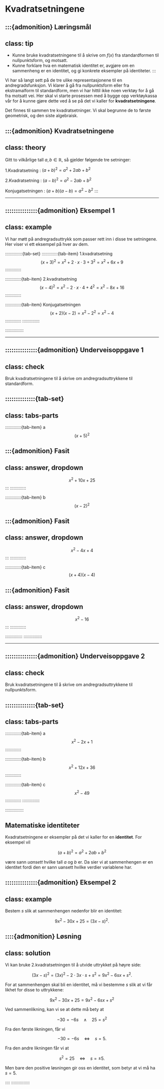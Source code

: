# Kvadratsetningene

:::{admonition} Læringsmål
---
class: tip
---
* Kunne bruke kvadratsetningene til å skrive om $f(x)$ fra standardformen til nullpunktsform, og motsatt.
* Kunne forklare hva en matematisk identitet er, avgjøre om en sammenheng er en identitet, og gi konkrete eksempler på identiteter. 
:::

Vi har så langt sett på de tre ulike representasjonene til en andregradsfunksjon. Vi klarer å gå fra nullpunktsform eller fra ekstramalform til standardform, men vi har hittil ikke noen verktøy for å gå fra motsatt vei. Her skal vi starte prosessen med å bygge opp verktøykassa vår for å kunne gjøre dette ved å se på det vi kaller for **kvadratsetningene**. 

Det finnes til sammen tre kvadratsetninger. Vi skal begrunne de to første geometrisk, og den siste algebraisk.

:::{admonition} Kvadratsetningene
---
class: theory
---
Gitt to vilkårlige tall $a, b \in \mathbb{R}$, så gjelder følgende tre setninger:

1.Kvadratsetning
: $(a + b)^2 = a^2 + 2ab + b^2$

2.Kvadratsetning
: $(a - b)^2 = a^2 - 2ab + b^2$

Konjugatsetningen
: $(a + b)(a - b) = a^2 - b^2$
:::

---

:::::::::::::::{admonition} Eksempel 1
---
class: example
---
Vi har møtt på andregradsuttrykk som passer rett inn i disse tre setningene. Her viser vi ett eksempel på hver av dem. 

::::::::::::::{tab-set}
:::::::::::::{tab-item} 1.kvadratsetning
$$
(x + 3)^2 = x^2 + 2\cdot x\cdot 3 + 3^2 = x^2 + 6x + 9
$$
:::::::::::::

:::::::::::::{tab-item} 2.kvadratsetning
$$
(x - 4)^2 = x^2 - 2\cdot x\cdot 4 + 4^2 = x^2 - 8x + 16
$$
:::::::::::::

:::::::::::::{tab-item} Konjugatsetningen
$$
(x + 2)(x - 2) = x^2 - 2^2 = x^2 - 4
$$
:::::::::::::
::::::::::::::


:::::::::::::::

---


:::::::::::::::{admonition} Underveisoppgave 1
---
class: check
---
Bruk kvadratsetningene til å skrive om andregradsuttrykkene til standardform.

::::::::::::::{tab-set}
---
class: tabs-parts
---
:::::::::::::{tab-item} a
$$
(x + 5)^2
$$

:::{admonition} Fasit
---
class: answer, dropdown
---
$$
x^2 + 10x + 25
$$
:::
:::::::::::::

:::::::::::::{tab-item} b
$$
(x - 2)^2 
$$

:::{admonition} Fasit
---
class: answer, dropdown
---
$$
x^2 - 4x + 4
$$
:::
:::::::::::::

:::::::::::::{tab-item} c
$$
(x + 4)(x - 4)
$$

:::{admonition} Fasit
---
class: answer, dropdown
---
$$
x^2 - 16
$$
:::
:::::::::::::

::::::::::::::
:::::::::::::::

---

:::::::::::::::{admonition} Underveisoppgave 2
---
class: check
---
Bruk kvadratsetningene til å skrive om andregradsuttrykkene til nullpunktsform.

::::::::::::::{tab-set}
---
class: tabs-parts
---

:::::::::::::{tab-item} a
$$
x^2 - 2x + 1
$$
:::::::::::::

:::::::::::::{tab-item} b
$$
x^2 + 12x + 36
$$
:::::::::::::

:::::::::::::{tab-item} c
$$
x^2 - 49
$$
:::::::::::::
::::::::::::::

:::::::::::::::


## Matematiske identiteter
Kvadratsetningene er eksempler på det vi kaller for en **identitet**. For eksempel vil 

$$
(a + b)^2 = a^2 + 2ab + b^2
$$

være sann *uansett* hvilke tall $a$ og $b$ er. Da sier vi at sammenhengen er en identitet fordi den er sann uansett hvilke verdier variablene har.

:::::::::::::::{admonition} Eksempel 2
---
class: example
---
Bestem $s$ slik at sammenhengen nedenfor blir en identitet:

$$
9x^2 - 30x + 25 = (3x - s)^2.
$$

::::{admonition} Løsning
---
class: solution
---
Vi kan bruke 2.kvadratsetningen til å utvide uttrykket på høyre side:

$$
(3x - s)^2 = (3x)^2 - 2\cdot 3x\cdot s + s^2 = 9x^2 - 6sx + s^2.
$$

For at sammenhengen skal bli en identitet, må vi bestemme $s$ slik at vi får likhet for disse to uttrykkene:

$$
9x^2 - 30x + 25 = 9x^2 - 6sx + s^2
$$

Ved sammenlikning, kan vi se at dette må bety at 

$$
-30 = -6s \quad \land \quad 25 = s^2
$$

Fra den første likningen, får vi 

$$
-30 = -6s \quad \iff \quad s = 5.
$$

Fra den andre likningen får vi at

$$
s^2 = 25 \quad \iff \quad s = \pm 5.
$$

Men bare den positive løsningen gir oss en identitet, som betyr at vi må ha $s = 5$.

::::
:::::::::::::::


<!-- 
## Geometrisk begrunnelse for 1. og 2.kvadratsetning

Du skal få prøve å begrunne de to første kvadratsetningene i underveisoppgavene under. Du starter med 1.kvadratsetning:

````{admonition} Underveisoppgave 1
:class: check

I figuren under vises et kvadrat med sidelengder $a + b$ som inneholder et kvadrat med sidelengder $a$, et kvadrat med sidelenger $b$ og to rektangler med sidelengder $a$ og $b$. 

Bruk figuren til å utlede 1.kvadratsetning ved hjelp av arealberegninger. 

```{figure} ./figurer/underveisoppgaver/underveisoppgave_1.svg
:name: kvadratsetningene-underveisoppgave-1
:width: 80%
```

```{admonition} Løsning 
:class: solution, dropdown

Hele kvadratet har sidelengder $a + b$ som betyr at arealet $A$ er

$$
A = (p + q)\cdot (p + q) = (p + q)^2.
$$

Vi kan også uttrykke arealet ved å summere opp arealet av de mindre figurene den består av. Da har vi

$$
A = \underbrace{p\cdot p}_{\text{Grønt kvadrat}} + \underbrace{q\cdot q}_{\text{Rødt kvadrat}} + \underbrace{2\cdot p\cdot q}_{\text{To lilla rektangler}} = p^2 + q^2 + 2pq.
$$

Men disse to arealene må være like hverandre som gir

$$
(p + q)^2 = p^2 + q^2 + 2pq = p^2 + 2pq + q^2,
$$

som er 1.kvadratsetning.
```
````

Du skal få gå løs rett på 2.kvadratsetning også!

````{admonition} Underveisoppgave 2
:class: check

I figuren under vises et ytre kvadrat med sidelengder $p$ som inneholder et kvadrat med sidelengder $p - q$, og to rektangler med sidelengder $q$ og $p - q$. 

Bruk figuren til å utlede 2.kvadratsetning ved hjelp av arealberegninger. 

```{figure} ./figurer/underveisoppgaver/underveisoppgave_2.svg
:name: kvadratsetningene-underveisoppgave-2
:width: 80%
```

```{admonition} Løsning
:class: solution, dropdown
Hele kvadratet har areal

$$
A = p\cdot p = p^2.
$$

Vi kan også uttrykket arealet ved å summere opp arealet av de mindre figurene den består av. Da får vi

$$
A = \underbrace{(p - q)\cdot (p - q)}_{\text{Stort kvadrat}} + \underbrace{q\cdot q}_{\text{Lite kvadrat}} + 2 \cdot \underbrace{q\cdot(p - q)}_{\text{To rektangler}} = (p - q)^2 + q^2 + 2q(p - q),
$$

som vi kan forenkle til

$$
A = (p - q)^2 + q^2 +2pq - 2q^2 = (p - q)^2 + 2pq - q^2.
$$

Setter vi de to uttrykkene lik hverandre, får vi

$$
p^2 = (p - q)^2 + 2pq - q^2,
$$

som vi kan skrive om til

$$
p^2 - 2pq + q^2 = (p - q)^2
$$

Men da har vi vist 2.kvadratsetning geometrisk.
```

````

## Algebraisk begrunnelse for konjugatsetningen
Du skal få prøve å utlede konjugatsetningen algebraisk i underveisoppgaven under.

````{admonition} Underveisoppgave 3
:class: check

Gitt tall $a, b, c, d \in \mathbb{R}$, så gjelder følgende algebraiske sammenheng:

$$
(a + b)(c + d) = ac + ad + bc + bd.
$$

Bruk sammenhengen til å vise konjugatsetningen.

```{admonition} Løsning
:class: solution, dropdown
Vi starter fra venstre side av konjugatsetningen:

$$
(p + q)(p - q) = p\cdot p + p\cdot (-q) + q\cdot p + q\cdot (-q) = p^2 - pq + pq - q^2 = p^2 - q^2.
$$

Dermed har vi vist konjugatsetningen algebraisk.
```

```` -->
